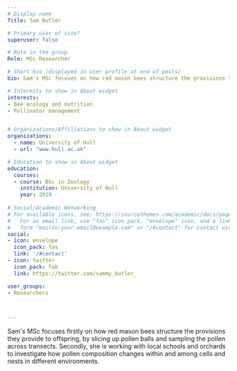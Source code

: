 ```yaml
---
# Display name
Title: Sam Butler

# Primary user of site?
superuser: false

# Role in the group
Role: MSc Researcher

# Short bio (displayed in user profile at end of posts)
bio: Sam's MSc focuses on how red mason bees structure the provisions they provide to offspring, within and among cells and nests.

# Interests to show in About widget
interests:
- Bee ecology and nutrition
- Pollinator management


# Organizations/Affiliations to show in About widget
organizations:
  - name: University of Hull
  - url: "www.hull.ac.uk"

# Education to show in About widget
education:
  courses:
  - course: BSc in Zoology
    institution: University of Hull
    year: 2019
 
# Social/Academic Networking
# For available icons, see: https://sourcethemes.com/academic/docs/page-builder/#icons
#   For an email link, use "fas" icon pack, "envelope" icon, and a link in the
#   form "mailto:your-email@example.com" or "/#contact" for contact widget.
social:
- icon: envelope
  icon_pack: fas
  link: '/#contact'
- icon: twitter
  icon_pack: fab
  link: https://twitter.com/sammy_butler_

user_groups:
- Researchers



---
```


Sam's MSc focuses firstly on how red mason bees structure the provisions they provide to offspring, by slicing up pollen balls and sampling the pollen across transects.  Secondly, she is working with local schools and orchards to investigate how pollen composition changes within and among cells and nests in different environments.
